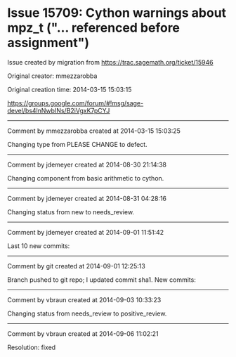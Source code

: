 # Issue 15709: Cython warnings about mpz_t ("... referenced before assignment")

Issue created by migration from https://trac.sagemath.org/ticket/15946

Original creator: mmezzarobba

Original creation time: 2014-03-15 15:03:15

https://groups.google.com/forum/#!msg/sage-devel/bs4lnNwbINs/B2iVgxK7pCYJ


---

Comment by mmezzarobba created at 2014-03-15 15:03:25

Changing type from PLEASE CHANGE to defect.


---

Comment by jdemeyer created at 2014-08-30 21:14:38

Changing component from basic arithmetic to cython.


---

Comment by jdemeyer created at 2014-08-31 04:28:16

Changing status from new to needs_review.


---

Comment by jdemeyer created at 2014-09-01 11:51:42

Last 10 new commits:


---

Comment by git created at 2014-09-01 12:25:13

Branch pushed to git repo; I updated commit sha1. New commits:


---

Comment by vbraun created at 2014-09-03 10:33:23

Changing status from needs_review to positive_review.


---

Comment by vbraun created at 2014-09-06 11:02:21

Resolution: fixed
